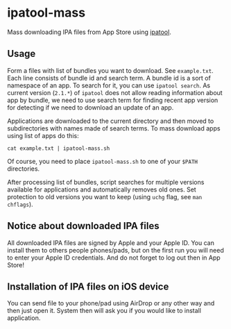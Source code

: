 # ipatool-mass

Mass downloading IPA files from App Store using [ipatool](https://github.com/majd/ipatool).


## Usage

Form a files with list of bundles you want to download. See `example.txt`. Each line consists of bundle id and search term.
A bundle id is a sort of namespace of an app. To search for it, you can use `ipatool search`. As current version (`2.1.*`) of 
`ipatool` does not allow reading information about app by bundle, we need to use search term for finding recent 
app version for detecting if we need to download an update of an app.

Applications are downloaded to the current directory and then moved to subdirectories with names made of search terms. 
To mass download apps using list of apps do this:

`cat example.txt | ipatool-mass.sh`

Of course, you need to place `ipatool-mass.sh` to one of your `$PATH` directories.

After processing list of bundles, script searches for multiple versions available for applications and automatically removes
old ones. Set protection to old versions you want to keep (using `uchg` flag, see `man chflags`).


## Notice about downloaded IPA files

All downloaded IPA files are signed by Apple and your Apple ID. You can install them to others people phones/pads, but on the first
run you will need to enter your Apple ID credentials. And do not forget to log out then in App Store!


## Installation of IPA files on iOS device

You can send file to your phone/pad using AirDrop or any other way and then just open it. System then will ask you if you would like to install application.
